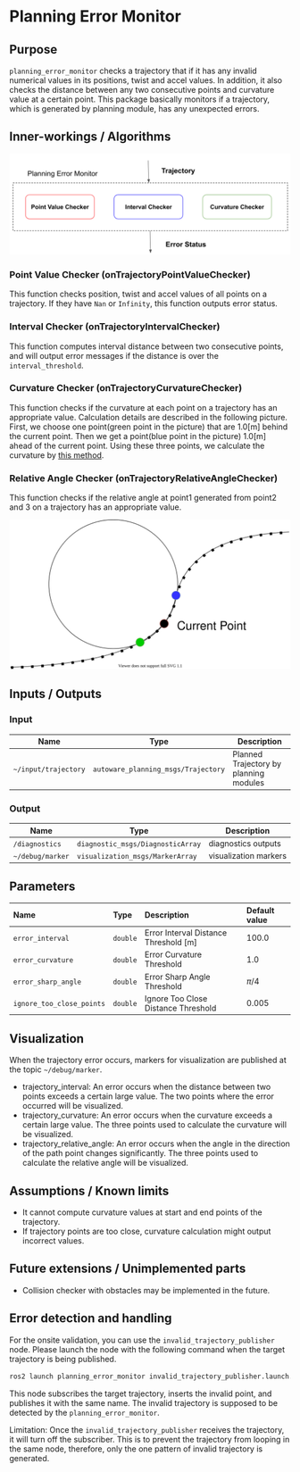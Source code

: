 # Planning Error Monitor

## Purpose

`planning_error_monitor` checks a trajectory that if it has any invalid numerical values in its positions, twist and accel values. In addition, it also checks the distance between any two consecutive points and curvature value at a certain point. This package basically monitors if a trajectory, which is generated by planning module, has any unexpected errors.

## Inner-workings / Algorithms

![flow_chart_image](./media/flowchart.png)

### Point Value Checker (onTrajectoryPointValueChecker)

This function checks position, twist and accel values of all points on a trajectory. If they have `Nan` or `Infinity`, this function outputs error status.

### Interval Checker (onTrajectoryIntervalChecker)

This function computes interval distance between two consecutive points, and will output error messages if the distance is over the `interval_threshold`.

### Curvature Checker (onTrajectoryCurvatureChecker)

This function checks if the curvature at each point on a trajectory has an appropriate value. Calculation details are described in the following picture. First, we choose one point(green point in the picture) that are 1.0[m] behind the current point. Then we get a point(blue point in the picture) 1.0[m] ahead of the current point. Using these three points, we calculate the curvature by [this method](https://en.wikipedia.org/wiki/Menger_curvature).

### Relative Angle Checker (onTrajectoryRelativeAngleChecker)

This function checks if the relative angle at point1 generated from point2 and 3 on a trajectory has an appropriate value.

![curvature_calculation_diagram](./media/curvature_calculation_diagram.svg)

## Inputs / Outputs

### Input

| Name                 | Type                                | Description                            |
| -------------------- | ----------------------------------- | -------------------------------------- |
| `~/input/trajectory` | `autoware_planning_msgs/Trajectory` | Planned Trajectory by planning modules |

### Output

| Name             | Type                              | Description           |
| ---------------- | --------------------------------- | --------------------- |
| `/diagnostics`   | `diagnostic_msgs/DiagnosticArray` | diagnostics outputs   |
| `~/debug/marker` | `visualization_msgs/MarkerArray`  | visualization markers |

## Parameters

| Name                      | Type     | Description                           | Default value |
| :------------------------ | :------- | :------------------------------------ | :------------ |
| `error_interval`          | `double` | Error Interval Distance Threshold [m] | 100.0         |
| `error_curvature`         | `double` | Error Curvature Threshold             | 1.0           |
| `error_sharp_angle`       | `double` | Error Sharp Angle Threshold           | $\pi$/4       |
| `ignore_too_close_points` | `double` | Ignore Too Close Distance Threshold   | 0.005         |

## Visualization

When the trajectory error occurs, markers for visualization are published at the topic `~/debug/marker`.

- trajectory_interval: An error occurs when the distance between two points exceeds a certain large value. The two points where the error occurred will be visualized.
- trajectory_curvature: An error occurs when the curvature exceeds a certain large value. The three points used to calculate the curvature will be visualized.
- trajectory_relative_angle: An error occurs when the angle in the direction of the path point changes significantly. The three points used to calculate the relative angle will be visualized.

## Assumptions / Known limits

- It cannot compute curvature values at start and end points of the trajectory.
- If trajectory points are too close, curvature calculation might output incorrect values.

## Future extensions / Unimplemented parts

- Collision checker with obstacles may be implemented in the future.

## Error detection and handling

For the onsite validation, you can use the `invalid_trajectory_publisher` node. Please launch the node with the following command when the target trajectory is being published.

```bash
ros2 launch planning_error_monitor invalid_trajectory_publisher.launch.xml
```

This node subscribes the target trajectory, inserts the invalid point, and publishes it with the same name. The invalid trajectory is supposed to be detected by the `planning_error_monitor`.

Limitation: Once the `invalid_trajectory_publisher` receives the trajectory, it will turn off the subscriber. This is to prevent the trajectory from looping in the same node, therefore, only the one pattern of invalid trajectory is generated.
